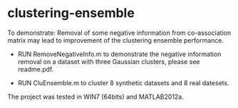# clustering-ensemble

To demonstrate: Removal of some negative information from co-association matrix may lead to improvement of the clustering ensemble performance.

- RUN RemoveNegativeInfo.m to demonstrate the negative information removal on a dataset with three Gaussian clusters, please see readme.pdf.

- RUN CluEnsemble.m to cluster 8 synthetic datasets and 8 real datesets.

The project was tested in WIN7 (64bits) and MATLAB2012a.
